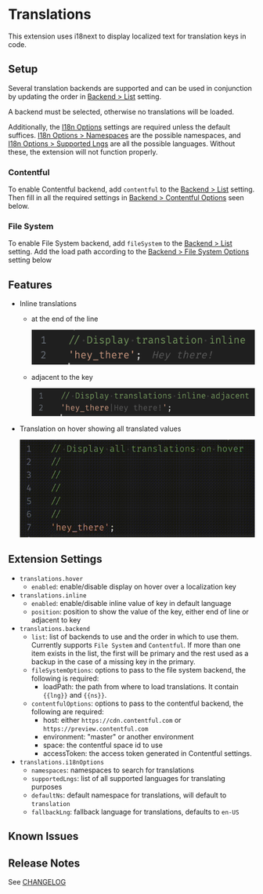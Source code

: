 # Translations

This extension uses i18next to display localized text for translation keys in code.

## Setup

Several translation backends are supported and can be used in conjunction by updating the order in [Backend > List](#setting_list) setting.

A backend must be selected, otherwise no translations will be loaded.

Additionally, the [I18n Options](#setting_i18nOptions) settings are required unless the default suffices. [I18n Options > Namespaces](#setting_namespaces) are the possible namespaces, and [I18n Options > Supported Lngs](#setting_supportedLngs) are all the possible languages. Without these, the extension will not function properly.

### Contentful

To enable Contentful backend, add `contentful` to the [Backend > List](#setting_list) setting. Then fill in all the required settings in [Backend > Contentful Options](#setting_contentfulOptions) seen below.

### File System

To enable File System backend, add `fileSystem` to the [Backend > List](#setting_list) setting. Add the load path according to the [Backend > File System Options](#setting_fileSystemOptions) setting below

## Features

- Inline translations

  - at the end of the line

    ![Inline end of line translation](./assets/inlineEolExample.png)

  - adjacent to the key

    ![Inline adjacent translation](./assets/inlineAdjExample.png)

- Translation on hover showing all translated values

  ![Hover translation](./assets/hoverExample.gif)

## Extension Settings

- `translations.hover`
  - `enabled`: enable/disable display on hover over a localization key
- `translations.inline`
  - `enabled`: enable/disable inline value of key in default language
  - `position`: position to show the value of the key, either end of line or adjacent to key
- `translations.backend`
  - `list`: list of backends to use and the order in which to use them. Currently supports `File System` and `Contentful`. If more than one item exists in the list, the first will be primary and the rest used as a backup in the case of a missing key in the primary.<a name="setting_list"></a>
  - `fileSystemOptions`: <a name="setting_fileSystemOptions"></a>options to pass to the file system backend, the following is required:
    - loadPath: the path from where to load translations. It contain `{{lng}}` and `{{ns}}`.
  - `contentfulOptions`: <a name="setting_contentfulOptions"></a>options to pass to the contentful backend, the following are required:
    - host: either `https://cdn.contentful.com` or `https://preview.contentful.com`
    - environment: "master" or another environment
    - space: the contentful space id to use
    - accessToken: the access token generated in Contentful settings.
- `translations.i18nOptions`<a name="setting_i18nOptions"></a>
  - `namespaces`: namespaces to search for translations<a name="setting_namespaces"></a>
  - `supportedLngs`: list of all supported languages for translating purposes<a name="setting_supportedLngs"></a>
  - `defaultNs`: default namespace for translations, will default to `translation`
  - `fallbackLng`: fallback language for translations, defaults to `en-US`

## Known Issues

## Release Notes

See [CHANGELOG](./CHANGELOG.md)

<!--
Ensure that you've read through the extensions guidelines and follow the best practices for creating your extension.

- [Extension Guidelines](https://code.visualstudio.com/api/references/extension-guidelines)
-->
